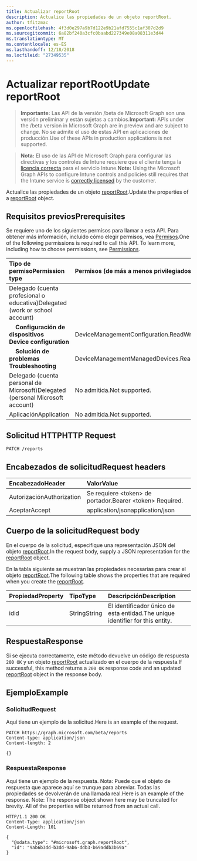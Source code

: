```yaml
---
title: Actualizar reportRoot
description: Actualice las propiedades de un objeto reportRoot.
author: tfitzmac
ms.openlocfilehash: 4f3d0e297a9b7d122e9b21afd7555c1af307d2d9
ms.sourcegitcommit: 6a82bf240a3cfc0baabd227349e08a08311e3d44
ms.translationtype: MT
ms.contentlocale: es-ES
ms.lasthandoff: 12/18/2018
ms.locfileid: "27349535"
---
```

# <a name="update-reportroot"></a><span data-ttu-id="8e34f-103">Actualizar reportRoot</span><span class="sxs-lookup"><span data-stu-id="8e34f-103">Update reportRoot</span></span>

> <span data-ttu-id="8e34f-104">**Importante:** Las API de la versión /beta de Microsoft Graph son una versión preliminar y están sujetas a cambios.</span><span class="sxs-lookup"><span data-stu-id="8e34f-104">**Important:** APIs under the /beta version in Microsoft Graph are in preview and are subject to change.</span></span> <span data-ttu-id="8e34f-105">No se admite el uso de estas API en aplicaciones de producción.</span><span class="sxs-lookup"><span data-stu-id="8e34f-105">Use of these APIs in production applications is not supported.</span></span>

> <span data-ttu-id="8e34f-106">**Nota:** El uso de las API de Microsoft Graph para configurar las directivas y los controles de Intune requiere que el cliente tenga la [licencia correcta](https://go.microsoft.com/fwlink/?linkid=839381) para el servicio Intune.</span><span class="sxs-lookup"><span data-stu-id="8e34f-106">**Note:** Using the Microsoft Graph APIs to configure Intune controls and policies still requires that the Intune service is [correctly licensed](https://go.microsoft.com/fwlink/?linkid=839381) by the customer.</span></span>

<span data-ttu-id="8e34f-107">Actualice las propiedades de un objeto [reportRoot](../resources/intune-shared-reportroot.md).</span><span class="sxs-lookup"><span data-stu-id="8e34f-107">Update the properties of a [reportRoot](../resources/intune-shared-reportroot.md) object.</span></span>
## <a name="prerequisites"></a><span data-ttu-id="8e34f-108">Requisitos previos</span><span class="sxs-lookup"><span data-stu-id="8e34f-108">Prerequisites</span></span>
<span data-ttu-id="8e34f-p102">Se requiere uno de los siguientes permisos para llamar a esta API. Para obtener más información, incluido cómo elegir permisos, vea [Permisos](/graph/permissions-reference).</span><span class="sxs-lookup"><span data-stu-id="8e34f-p102">One of the following permissions is required to call this API. To learn more, including how to choose permissions, see [Permissions](/graph/permissions-reference).</span></span>

|<span data-ttu-id="8e34f-111">Tipo de permiso</span><span class="sxs-lookup"><span data-stu-id="8e34f-111">Permission type</span></span>|<span data-ttu-id="8e34f-112">Permisos (de más a menos privilegiados)</span><span class="sxs-lookup"><span data-stu-id="8e34f-112">Permissions (from most to least privileged)</span></span>|
|:---|:---|
|<span data-ttu-id="8e34f-113">Delegado (cuenta profesional o educativa)</span><span class="sxs-lookup"><span data-stu-id="8e34f-113">Delegated (work or school account)</span></span>||
| <span data-ttu-id="8e34f-114">&nbsp; &nbsp; **Configuración de dispositivos**</span><span class="sxs-lookup"><span data-stu-id="8e34f-114">&nbsp; &nbsp; **Device configuration**</span></span> | <span data-ttu-id="8e34f-115">DeviceManagementConfiguration.ReadWrite.All</span><span class="sxs-lookup"><span data-stu-id="8e34f-115">DeviceManagementConfiguration.ReadWrite.All</span></span>|
| <span data-ttu-id="8e34f-116">&nbsp; &nbsp; **Solución de problemas**</span><span class="sxs-lookup"><span data-stu-id="8e34f-116">&nbsp; &nbsp; **Troubleshooting**</span></span> | <span data-ttu-id="8e34f-117">DeviceManagementManagedDevices.ReadWrite.All</span><span class="sxs-lookup"><span data-stu-id="8e34f-117">DeviceManagementManagedDevices.ReadWrite.All</span></span>|
|<span data-ttu-id="8e34f-118">Delegado (cuenta personal de Microsoft)</span><span class="sxs-lookup"><span data-stu-id="8e34f-118">Delegated (personal Microsoft account)</span></span>|<span data-ttu-id="8e34f-119">No admitida.</span><span class="sxs-lookup"><span data-stu-id="8e34f-119">Not supported.</span></span>|
|<span data-ttu-id="8e34f-120">Aplicación</span><span class="sxs-lookup"><span data-stu-id="8e34f-120">Application</span></span>|<span data-ttu-id="8e34f-121">No admitida.</span><span class="sxs-lookup"><span data-stu-id="8e34f-121">Not supported.</span></span>|

## <a name="http-request"></a><span data-ttu-id="8e34f-122">Solicitud HTTP</span><span class="sxs-lookup"><span data-stu-id="8e34f-122">HTTP Request</span></span>
<!-- {
  "blockType": "ignored"
}
-->
``` http
PATCH /reports
```

## <a name="request-headers"></a><span data-ttu-id="8e34f-123">Encabezados de solicitud</span><span class="sxs-lookup"><span data-stu-id="8e34f-123">Request headers</span></span>
|<span data-ttu-id="8e34f-124">Encabezado</span><span class="sxs-lookup"><span data-stu-id="8e34f-124">Header</span></span>|<span data-ttu-id="8e34f-125">Valor</span><span class="sxs-lookup"><span data-stu-id="8e34f-125">Value</span></span>|
|:---|:---|
|<span data-ttu-id="8e34f-126">Autorización</span><span class="sxs-lookup"><span data-stu-id="8e34f-126">Authorization</span></span>|<span data-ttu-id="8e34f-127">Se requiere &lt;token&gt; de portador.</span><span class="sxs-lookup"><span data-stu-id="8e34f-127">Bearer &lt;token&gt; Required.</span></span>|
|<span data-ttu-id="8e34f-128">Aceptar</span><span class="sxs-lookup"><span data-stu-id="8e34f-128">Accept</span></span>|<span data-ttu-id="8e34f-129">application/json</span><span class="sxs-lookup"><span data-stu-id="8e34f-129">application/json</span></span>|

## <a name="request-body"></a><span data-ttu-id="8e34f-130">Cuerpo de la solicitud</span><span class="sxs-lookup"><span data-stu-id="8e34f-130">Request body</span></span>
<span data-ttu-id="8e34f-131">En el cuerpo de la solicitud, especifique una representación JSON del objeto [reportRoot](../resources/intune-shared-reportroot.md).</span><span class="sxs-lookup"><span data-stu-id="8e34f-131">In the request body, supply a JSON representation for the [reportRoot](../resources/intune-shared-reportroot.md) object.</span></span>

<span data-ttu-id="8e34f-132">En la tabla siguiente se muestran las propiedades necesarias para crear el objeto [reportRoot](../resources/intune-shared-reportroot.md).</span><span class="sxs-lookup"><span data-stu-id="8e34f-132">The following table shows the properties that are required when you create the [reportRoot](../resources/intune-shared-reportroot.md).</span></span>

|<span data-ttu-id="8e34f-133">Propiedad</span><span class="sxs-lookup"><span data-stu-id="8e34f-133">Property</span></span>|<span data-ttu-id="8e34f-134">Tipo</span><span class="sxs-lookup"><span data-stu-id="8e34f-134">Type</span></span>|<span data-ttu-id="8e34f-135">Descripción</span><span class="sxs-lookup"><span data-stu-id="8e34f-135">Description</span></span>|
|:---|:---|:---|
|<span data-ttu-id="8e34f-136">id</span><span class="sxs-lookup"><span data-stu-id="8e34f-136">id</span></span>|<span data-ttu-id="8e34f-137">String</span><span class="sxs-lookup"><span data-stu-id="8e34f-137">String</span></span>|<span data-ttu-id="8e34f-138">El identificador único de esta entidad.</span><span class="sxs-lookup"><span data-stu-id="8e34f-138">The unique identifier for this entity.</span></span>|



## <a name="response"></a><span data-ttu-id="8e34f-139">Respuesta</span><span class="sxs-lookup"><span data-stu-id="8e34f-139">Response</span></span>
<span data-ttu-id="8e34f-140">Si se ejecuta correctamente, este método devuelve un código de respuesta `200 OK` y un objeto [reportRoot](../resources/intune-shared-reportroot.md) actualizado en el cuerpo de la respuesta.</span><span class="sxs-lookup"><span data-stu-id="8e34f-140">If successful, this method returns a `200 OK` response code and an updated [reportRoot](../resources/intune-shared-reportroot.md) object in the response body.</span></span>

## <a name="example"></a><span data-ttu-id="8e34f-141">Ejemplo</span><span class="sxs-lookup"><span data-stu-id="8e34f-141">Example</span></span>
### <a name="request"></a><span data-ttu-id="8e34f-142">Solicitud</span><span class="sxs-lookup"><span data-stu-id="8e34f-142">Request</span></span>
<span data-ttu-id="8e34f-143">Aquí tiene un ejemplo de la solicitud.</span><span class="sxs-lookup"><span data-stu-id="8e34f-143">Here is an example of the request.</span></span>
``` http
PATCH https://graph.microsoft.com/beta/reports
Content-type: application/json
Content-length: 2

{}
```

### <a name="response"></a><span data-ttu-id="8e34f-144">Respuesta</span><span class="sxs-lookup"><span data-stu-id="8e34f-144">Response</span></span>
<span data-ttu-id="8e34f-p103">Aquí tiene un ejemplo de la respuesta. Nota: Puede que el objeto de respuesta que aparece aquí se trunque para abreviar. Todas las propiedades se devolverán de una llamada real.</span><span class="sxs-lookup"><span data-stu-id="8e34f-p103">Here is an example of the response. Note: The response object shown here may be truncated for brevity. All of the properties will be returned from an actual call.</span></span>
``` http
HTTP/1.1 200 OK
Content-Type: application/json
Content-Length: 101

{
  "@odata.type": "#microsoft.graph.reportRoot",
  "id": "9ab6b3dd-b3dd-9ab6-ddb3-b69addb3b69a"
}
```



